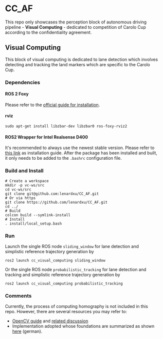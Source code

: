 # CC_AF
This repo only showcases the perception block of autonomous driving pipeline - **Visual Computing** - dedicated to competition 
of Carolo Cup according to the confidentiality agreement.

## Visual Computing
This block of visual computing is dedicated to lane detection which involves detecting and tracking the land markers which 
are specific to the Carolo Cup.

### Dependencies
#### ROS 2 Foxy
Please refer to the [official guide for installation](https://docs.ros.org/en/foxy/Installation.html).
#### rviz
```shell
sudo apt-get install libzbar-dev libzbar0 ros-foxy-rviz2
```
#### ROS2 Wrapper for Intel Realsense D400
It's recommended to always use the newest stable version. Please refer to [this link](https://github.com/IntelRealSense/realsense-ros/wiki/Build-with-local-librealsense2)
as installation guide. After the package has been installed and built, it only needs to be added to the `.bashrc` configuration file.


### Build and Install
```shell
# Create a workspace
mkdir -p vc-ws/src
cd vc-ws/src
git clone git@github.com:lenardxu/CC_AF.git
# Or via https 
git clone https://github.com/lenardxu/CC_AF.git
cd ../
# Build 
colcon build --symlink-install
# Install
. install/local_setup.bash
```

### Run 
Launch the single ROS node `sliding_window` for lane detection and simplistic reference trajectory generation by
```shell
ros2 launch cc_visual_computing sliding_window
```
Or the single ROS node `probabilistic_tracking` for lane detection and tracking and simplistic reference trajectory generation by
```shell
ros2 launch cc_visual_computing probabilistic_tracking
```

### Comments
Currently, the process of computing homography is not included in this repo. However, there are several resources you may refer to:
* [OpenCV guide](https://docs.opencv.org/4.x/d9/dab/tutorial_homography.html) and 
[related discussion](https://stackoverflow.com/questions/48576087/birds-eye-view-perspective-transformation-from-camera-calibration-opencv-python)
* Implementation adopted whose foundations are summarized as shown [here](./docs/IPM.pdf) (german).